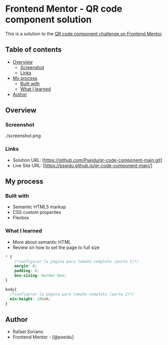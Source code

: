 # Frontend Mentor - QR code component solution

This is a solution to the [QR code component challenge on Frontend Mentor](https://www.frontendmentor.io/challenges/qr-code-component-iux_sIO_H).

## Table of contents

- [Overview](#overview)
  - [Screenshot](#screenshot)
  - [Links](#links)
- [My process](#my-process)
  - [Built with](#built-with)
  - [What I learned](#what-i-learned)
- [Author](#author)

## Overview
### Screenshot
./screenshot.png

### Links
- Solution URL: [https://github.com/Pseidu/qr-code-component-main.git]
- Live Site URL: [https://pseidu.github.io/qr-code-component-main/]

## My process
### Built with
- Semantic HTML5 markup
- CSS custom properties
- Flexbox
### What I learned
- More about semantic HTML
- Review on how to set the page to full size
```css
* {
    /*configurar la página para tamaño completo (parte 1)*/
    margin: 0;
    padding: 0;
    box-sizing: border-box;
}

body{
  /*configurar la página para tamaño completo (parte 2)*/
  min-height: 100vh;
}
```

## Author
- Rafael Soriano
- Frontend Mentor - [@pseidu]